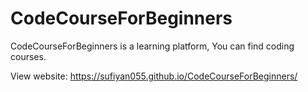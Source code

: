 # CodeCourseForBeginners
CodeCourseForBeginners is a learning platform, You can find coding courses.

View website:
https://sufiyan055.github.io/CodeCourseForBeginners/
